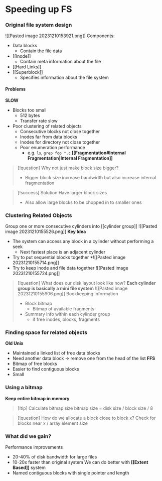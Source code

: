 # Speeding up FS
### Original file system design
![[Pasted image 20231210153921.png]]
Components:
* Data blocks
	* Contain the file data
* [[Inode]]
	* Contain meta information about the file
* [[Hard Links]]
* [[Superblock]]
	* Specifies information about the file system
#### Problems
**SLOW**
* Blocks too small
	* 512 bytes
	* Transfer rate slow
* Poor clustering of related objects
	* Consecutive blocks not close together
	* Inodes far from data blocks
	* Inodes for directory not close together
	* Poor enumeration performance
		* e.g. `ls`, `grep foo *.c`
**[[Fragmentation#Internal Fragmentation|Internal Fragmentation]]**
> [!question] Why not just make block size bigger?
> * Bigger block size increase bandwidth but also increase internal fragmentation

> [!success] Solution
> Have larger block sizes
> * Also allow large blocks to be chopped in to smaller ones

### Clustering Related Objects
Group one or more consecutive cylinders into [[cylinder group]]
![[Pasted image 20231210155526.png]]
**Key Idea**
* The system can access any block in a cylinder without performing a seek
	* Next fastest place is an adjacent cylinder
* Try to put sequential blocks together
*![[Pasted image 20231210155714.png]]
* Try to keep inode and file data together
![[Pasted image 20231210155724.png]]

> [!question] What does our disk layout look like now?
> **Each cylinder group is basically a mini file system**
> ![[Pasted image 20231210155906.png]]
> Bookkeeping information
> * Block bitmap
> 	* Bitmap of available fragments
> * Summary info within each cylinder group
> 	* if free inodes, blocks, fragments

### Finding space for related objects
**Old Unix**
* Maintained a linked list of free data blocks
* Need another data block → remove one from the head of the list
**FFS**
* Bitmap of free blocks
* Easier to find contiguous blocks
* Small
### Using a bitmap
**Keep entire bitmap in memory**
> [!tip] Calculate bitmap size
> bitmap size = disk size / block size / 8

> [!question] How do we allocate a block close to block x?
> Check for blocks near x / array element size

### What did we gain?
Performance improvements
* 20-40% of disk bandwidth for large files
* 10-20x faster than original system
We can do better with **[[Extent Based]]** system
* Named contiguous blocks with single pointer and length
